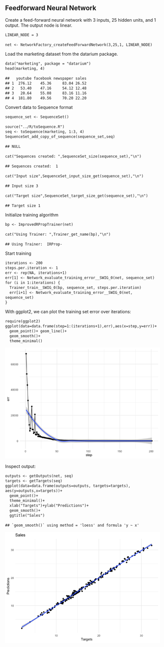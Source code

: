 Feedforward Neural Network
--------------------------

Create a feed-forward neural network with 3 inputs, 25 hidden units, and
1 output. The output node is linear.

    LINEAR_NODE = 3

    net <- NetworkFactory_createFeedForwardNetwork(3,25,1, LINEAR_NODE)

Load the marketing dataset from the datarium package.

    data("marketing", package = "datarium")
    head(marketing, 4)

    ##   youtube facebook newspaper sales
    ## 1  276.12    45.36     83.04 26.52
    ## 2   53.40    47.16     54.12 12.48
    ## 3   20.64    55.08     83.16 11.16
    ## 4  181.80    49.56     70.20 22.20

Convert data to Sequence format

    sequence_set <- SequenceSet()

    source("../R/toSequence.R")
    seq <- toSequence(marketing, 1:3, 4)
    SequenceSet_add_copy_of_sequence(sequence_set,seq)

    ## NULL

    cat("Sequences created: ",SequenceSet_size(sequence_set),"\n")

    ## Sequences created:  1

    cat("Input size",SequenceSet_input_size_get(sequence_set),"\n")

    ## Input size 3

    cat("Target size",SequenceSet_target_size_get(sequence_set),"\n")

    ## Target size 1

Initialize training algorithm

    bp <- ImprovedRPropTrainer(net)

    cat("Using Trainer: ",Trainer_get_name(bp),"\n")

    ## Using Trainer:  IRProp-

Start training

    iterations <- 200
    steps.per.iteration <- 1
    err <- rep(NA, iterations+1)
    err[1] <- Network_evaluate_training_error__SWIG_0(net, sequence_set)
    for (i in 1:iterations) {
      Trainer_train__SWIG_0(bp, sequence_set, steps.per.iteration)
      err[i+1] <- Network_evaluate_training_error__SWIG_0(net, sequence_set)
    }

With ggplot2, we can plot the training set error over iterations:

    require(ggplot2)
    ggplot(data=data.frame(step=1:(iterations+1),err),aes(x=step,y=err))+
      geom_point()+ geom_line()+
      geom_smooth()+
      theme_minimal()

![](feedforward_files/figure-markdown_strict/unnamed-chunk-6-1.png)

Inspect output:

    outputs <- getOutputs(net, seq)
    targets <- getTargets(seq)
    ggplot(data=data.frame(outputs=outputs, targets=targets), aes(y=outputs,x=targets))+
      geom_point()+
      theme_minimal()+
      xlab("Targets")+ylab("Predictions")+
      geom_smooth()+
      ggtitle("Sales")

    ## `geom_smooth()` using method = 'loess' and formula 'y ~ x'

![](feedforward_files/figure-markdown_strict/unnamed-chunk-7-1.png)
